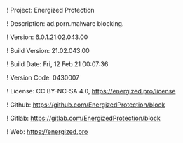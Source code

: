 ! Project: Energized Protection

! Description: ad.porn.malware blocking.

! Version: 6.0.1.21.02.043.00

! Build Version: 21.02.043.00

! Build Date: Fri, 12 Feb 21 00:07:36

! Version Code: 0430007

! License: CC BY-NC-SA 4.0, https://energized.pro/license

! Github: https://github.com/EnergizedProtection/block

! Gitlab: https://gitlab.com/EnergizedProtection/block


! Web: https://energized.pro
